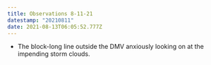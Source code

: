 ```yaml
---
title: Observations 8-11-21
datestamp: "20210811"
date: 2021-08-13T06:05:52.777Z
---
```

- The block-long line outside the DMV anxiously looking on at the impending storm clouds.